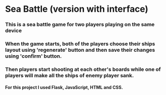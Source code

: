# Sea Battle (version with interface)
### This is a sea battle game for two players playing on the same device
### When the game starts, both of the players choose their ships layout using 'regenerate' button and then save their changes using 'confirm' button.
### Then players start shooting at each other's boards while one of players will make all the ships of enemy player sank.
#### For this project I used Flask, JavaScript, HTML and CSS.
